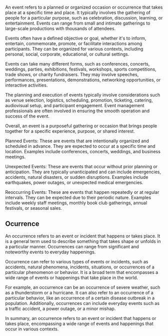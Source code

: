 An event refers to a planned or organized occasion or occurrence that takes place at a specific time and place. It typically involves the gathering of people for a particular purpose, such as celebration, discussion, learning, or entertainment. Events can range from small and intimate gatherings to large-scale productions with thousands of attendees.

Events often have a defined objective or goal, whether it's to inform, entertain, commemorate, promote, or facilitate interactions among participants. They can be organized for various contexts, including personal, social, corporate, educational, or cultural settings.

Events can take many different forms, such as conferences, concerts, weddings, parties, exhibitions, festivals, workshops, sports competitions, trade shows, or charity fundraisers. They may involve speeches, performances, presentations, demonstrations, networking opportunities, or interactive activities.

The planning and execution of events typically involve considerations such as venue selection, logistics, scheduling, promotion, ticketing, catering, audiovisual setup, and participant engagement. Event management professionals are often involved in ensuring the smooth operation and success of the event.

Overall, an event is a purposeful gathering or occasion that brings people together for a specific experience, purpose, or shared interest.

Planned Events: These are events that are intentionally organized and scheduled in advance. They are expected to occur at a specific time and location. Examples include conferences, concerts, weddings, and business meetings.

Unexpected Events: These are events that occur without prior planning or anticipation. They are typically unanticipated and can include emergencies, accidents, natural disasters, or sudden disruptions. Examples include earthquakes, power outages, or unexpected medical emergencies.

Reoccurring Events: These are events that happen repeatedly or at regular intervals. They can be expected due to their periodic nature. Examples include weekly staff meetings, monthly book club gatherings, annual festivals, or seasonal sales.


## Ocurrence

An occurrence refers to an event or incident that happens or takes place. It is a general term used to describe something that takes shape or unfolds in a particular manner. Occurrences can range from significant and noteworthy events to everyday happenings.

Occurrence can refer to various types of events or incidents, such as accidents, natural phenomena, incidents, situations, or occurrences of a particular phenomenon or behavior. It is a broad term that encompasses a wide range of events or happenings that take place in the world.

For example, an occurrence can be an occurrence of severe weather, such as a thunderstorm or a hurricane. It can also refer to an occurrence of a particular behavior, like an occurrence of a certain disease outbreak in a population. Additionally, occurrences can include everyday events such as a traffic accident, a power outage, or a minor mishap.

In summary, an occurrence refers to an event or incident that happens or takes place, encompassing a wide range of events and happenings that occur in various contexts.